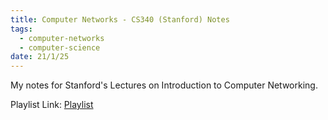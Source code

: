```yaml
---
title: Computer Networks - CS340 (Stanford) Notes
tags:
  - computer-networks
  - computer-science
date: 21/1/25
---
```

My notes for Stanford's Lectures on Introduction to Computer Networking.

Playlist Link: [Playlist](https://www.youtube.com/watch?v=EN0efud3M5U&list=PLWl7jvxH18r3nnotitKkyAjq268PQGc0-)

